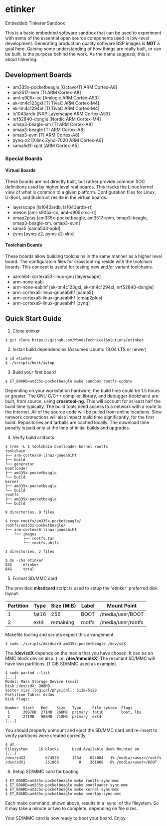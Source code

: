 # etinker
Embedded Tinkerer Sandbox

This is a basic embedded software sandbox that can be used to experiment
with some of the essential open source components used in low-level
development. Generating production quality software BSP images is
**NOT** a goal here. Gaining some understanding of how things are really
built, or can be built, is the purpose behind the work. As the name
suggests, this is about tinkering.

## Development Boards

- am335x-pocketbeagle [Octavo/TI ARM Cortex-A8]
- am3517-evm [TI ARM Cortex-A8]
- aml-s905x-cc [Amlogic ARM Cortex-A53]
- ek-tm4c123gxl [TI TivaC ARM Cortex-M4]
- ek-tm4c1294xl [TI TivaC ARM Cortex-M4]
- ls1043ardb [NXP Layerscape ARM Cortex-A53]
- nrf52840-dongle [Nordic ARM Cortex-M4]
- omap3-beagle-xm [TI ARM Cortex-A8]
- omap3-beagle [TI ARM Cortex-A8]
- omap3-evm [TI ARM Cortex-A8]
- pynq-z2 [Xilinx Zynq-7020 ARM Cortex-A9]
- sama5d3-xpld [ARM Cortex-A5]

### Special Boards

#### Virtual Boards

These boards are not directly built, but rather provide common SOC
definitions used by higher level real boards. This tracks the Linux
kernel view of what is common to a given platform. Configuration
files for Linux, U-Boot, and Buildroot reside in the virtual boards.

- layerscape [ls1043ardb, ls1043ardb-rt]
- meson [aml-s905x-cc, aml-s905x-cc-rt]
- omap2plus [am335x-pocketbeagle, am3517-evm, omap3-beagle, omap3-beagle-xm, omap3-evm]
- sama5 [sama5d3-xpld]
- zynq [pynq-z2, pynq-z2-xlnx]

#### Toolchain Boards

These boards allow building toolchains in the same manner as a
higher level board. The configuratoin files for crosstool-ng reside
with the toolchain boards. This concept is useful for testing new
and/or variant toolchains.

- aarch64-cortexa53-linux-gnu [layerscape]
- arm-none-eabi
- arm-none-eabihf [ek-tm4c123gxl, ek-tm4c1294xl, nrf52840-dongle]
- arm-cortexa5-linux-gnueabihf [sama5]
- arm-cortexa8-linux-gnueabihf [omap2plus]
- arm-cortexa9-linux-gnueabihf [zynq]

## Quick Start Guide

1. Clone etinker

```
$ git clone https://github.com/WoodsTechnicalSolutions/etinker
```

2. Install build dependencies (Assumes Ubuntu 18.04 LTS or newer)

```
$ cd etinker
$ ./scripts/host/setup
```

3. Build your first board

```
$ ET_BOARD=am335x-pocketbeagle make sandbox rootfs-update
```

Depending on your workstation hardware, the build time could be 1.5
hours or greater. The GNU C/C++ compiler, library, and debugger
(toolchain) are built, from source, using **crosstool-ng**. This will
account for at least half the build time typically. The build tools
need access to a network with a route to the Internet. All of the
source code will be pulled from online locations. Slow network
connections will also impact build time significantly, for the first
build. Repositories and tarballs are cached locally. The download
time penalty is paid only at the time of initial builds and upgrades.

4. Verify build artifacts

```
$ tree -L 1 toolchain bootloader kernel rootfs
toolchain
├── arm-cortexa8-linux-gnueabihf
├── build
└── generator
bootloader
├── am335x-pocketbeagle
└── build
kernel
├── am335x-pocketbeagle
└── build
rootfs
├── am335x-pocketbeagle
└── build

9 directories, 0 files

$ tree rootfs/am335x-pocketbeagle/
rootfs/am335x-pocketbeagle/
└── arm-cortexa8-linux-gnueabihf
    └── images
        ├── rootfs.tar
        └── rootfs.ubifs

2 directories, 2 files

$ du -chs etinker
84G     etinker
84G     total
```

5. Format SD/MMC card

The provided **mksdcard** script is used to setup the 'etinker'
preferred disk layout:

Partition | Type  | Size (MiB) | Label  | Mount Point
----------|-------|------------|--------|------------
1         | fat16 | 256        | BOOT   | /media/user/BOOT
2         | ext4  | remaining  | rootfs | /media/user/rootfs

Makefile tooling and scripts expect this arrangement.

```
$ sudo ./scripts/mksdcard am335x-pocketbeagle /dev/sdX
```

The **/dev/sdX** depends on the media that you have chosen. It can
be an MMC block device also. ( i.e. **/dev/mmcblkX**) The resultant
SD/MMC will have two partitions. [1 GiB SD/MMC used as example]

```
$ sudo parted --list
[...]
Model: Mass Storage Device (scsi)
Disk /dev/sdX: 988MB
Sector size (logical/physical): 512B/512B
Partition Table: msdos
Disk Flags: 

Number  Start   End    Size   Type     File system  Flags
 1      2097kB  271MB  268MB  primary  fat16        boot, lba
 2      271MB   988MB  718MB  primary  ext4
[...]
```

You should properly unmount and eject the SD/MMC card and re-insert to
verify partitions were created correctly.

```
$ df
Filesystem     1K-blocks      Used Available Use% Mounted on
[...]
/dev/sdX2         674520      1384    624004   1% /media/<user>/rootfs
/dev/sdX1         261868         0    261868   0% /media/<user>/BOOT

```

6. Setup SD/MMC card for booting

```
$ ET_BOARD=am335x-pocketbeagle make rootfs-sync-mmc
$ ET_BOARD=am335x-pocketbeagle make bootloader-sync-mmc
$ ET_BOARD=am335x-pocketbeagle make kernel-sync-mmc
$ ET_BOARD=am335x-pocketbeagle make overlay-sync-mmc
```

Each make command, shown above, results in a 'sync' of the fileystem.
So it may take a minute or two to complete, depending on file sizes.

Your SD/MMC card is now ready to boot your board. Enjoy.
